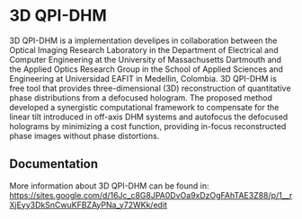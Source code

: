 # 3D QPI-DHM

3D QPI-DHM is a implementation develipes in collaboration between the Optical Imaging Research Laboratory in the Department of Electrical and Computer Engineering at the University of Massachusetts Dartmouth and the Applied Optics Research Group in the School of Applied Sciences and Engineering at Universidad EAFIT in Medellin, Colombia. 3D QPI-DHM is free tool that provides three-dimensional (3D) reconstruction of quantitative phase distributions from a defocused hologram. The proposed method developed a synergistic computational framework to compensate for the linear tilt introduced in off-axis DHM systems and autofocus the defocused holograms by minimizing a cost function, providing in-focus reconstructed phase images without phase distortions. 


## Documentation

More information about 3D QPI-DHM can be found in:
https://sites.google.com/d/16Jc_c8G8JPA0DvOa9xDzOgFAhTAE3Z88/p/1__rXjEyy3DkSnCwuKFBZAyPNa_y72WKk/edit
